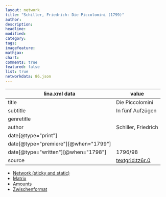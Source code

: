 ```yaml
---
layout: network
title: "Schiller, Friedrich: Die Piccolomini (1799)"
author:
description:
headline:
modified:
category:
tags:
imagefeature: 
mathjax: 
chart: 
comments: true
featured: false
list: true
networkdata: 86.json
---
```

lina.xml data  | value
------------- | -------------
title|Die Piccolomini
subtitle|In fünf Aufzügen
genretitle|
author|Schiller, Friedrich
date[@type="print"]|
date[@type="premiere"][@when="1799"]|
date[@type="written"][@when="1798"]|1796/98
source|[textgrid:tz6r.0](https://textgridlab.org/1.0/tgcrud-public/rest/textgrid:tz6r.0/data)



* [Network (sticky and static)](/network86)
* [Matrix](/matrix86)
* [Amounts](/amount86)
* [Zwischenformat](/lina86 )
